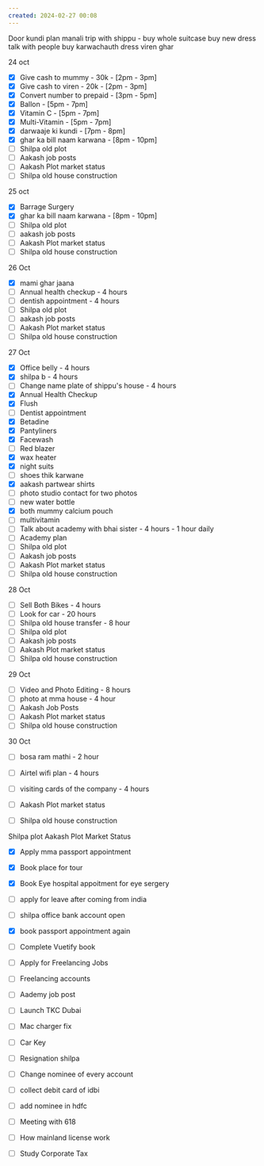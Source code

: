 ```yaml
---
created: 2024-02-27 00:08
---
```

Door kundi
plan manali trip with shippu - buy 
	whole suitcase
	buy new dress
	talk with people
buy karwachauth dress
viren ghar 


24 oct
- [x] Give cash to mummy - 30k - [2pm - 3pm]
- [x] Give cash to viren - 20k - [2pm - 3pm]
- [x] Convert number to prepaid - [3pm - 5pm]
- [x] Ballon - [5pm - 7pm]
- [x] Vitamin C - [5pm - 7pm]
- [x] Multi-Vitamin - [5pm - 7pm]
- [x] darwaaje ki kundi - [7pm - 8pm]
- [x] ghar ka bill naam karwana - [8pm - 10pm]
- [ ] Shilpa old plot 
- [ ] Aakash job posts
- [ ] Aakash Plot market status
- [ ] Shilpa old house construction

25 oct
- [x] Barrage Surgery
- [x] ghar ka bill naam karwana - [8pm - 10pm]
- [ ] Shilpa old plot 
- [ ] aakash job posts
- [ ] Aakash Plot market status
- [ ] Shilpa old house construction

26 Oct

- [x] mami ghar jaana
- [ ] Annual health checkup - 4 hours
- [ ] dentish appointment - 4 hours
- [ ] Shilpa old plot
- [ ] aakash job posts
- [ ] Aakash Plot market status
- [ ] Shilpa old house construction

27 Oct

- [x] Office belly - 4 hours
- [x] shilpa b - 4 hours
- [ ] Change name plate of shippu's house - 4 hours
- [x] Annual Health Checkup
- [x] Flush
- [ ] Dentist appointment
- [x] Betadine
- [x] Pantyliners
- [x] Facewash
- [ ] Red blazer
- [x] wax heater
- [x] night suits
- [ ] shoes thik karwane
- [x] aakash partwear shirts
- [ ] photo studio contact for two photos
- [ ] new water bottle
- [x] both mummy calcium pouch
- [ ] multivitamin
- [ ] Talk about academy with bhai sister - 4 hours - 1 hour daily
- [ ] Academy plan 
- [ ] Shilpa old plot
- [ ] Aakash job posts
- [ ] Aakash Plot market status
- [ ] Shilpa old house construction

28 Oct
- [ ] Sell Both Bikes - 4 hours
- [ ] Look for car - 20 hours
- [ ] Shilpa old house transfer - 8 hour
- [ ] Shilpa old plot
- [ ] Aakash job posts
- [ ] Aakash Plot market status
- [ ] Shilpa old house construction

29 Oct
- [ ] Video and Photo Editing - 8 hours
- [ ] photo at mma house - 4 hour
- [ ] Aakash Job Posts
- [ ] Aakash Plot market status
- [ ] Shilpa old house construction

30 Oct
- [ ] bosa ram mathi - 2 hour
- [ ] Airtel wifi plan - 4 hours
- [ ] visiting cards of the company - 4 hours
- [ ] Aakash Plot market status
- [ ] Shilpa old house construction


Shilpa plot
Aakash Plot Market Status

- [x] Apply mma passport appointment
- [x] Book place for tour
- [x] Book Eye hospital appoitment for eye sergery





- [ ] apply for leave after coming from india
- [ ] shilpa office bank account open
- [x] book passport appointment again
- [ ] Complete Vuetify book
- [ ] Apply for Freelancing Jobs
- [ ] Freelancing accounts
- [ ] Aademy job post
- [ ] Launch TKC Dubai
- [ ] Mac charger fix
- [ ] Car Key 
- [ ] Resignation shilpa
- [ ] Change nominee of every account
- [ ] collect debit card of idbi
- [ ] add nominee in hdfc 
- [ ] Meeting with 618
- [ ] How mainland license work
- [ ] Study Corporate Tax